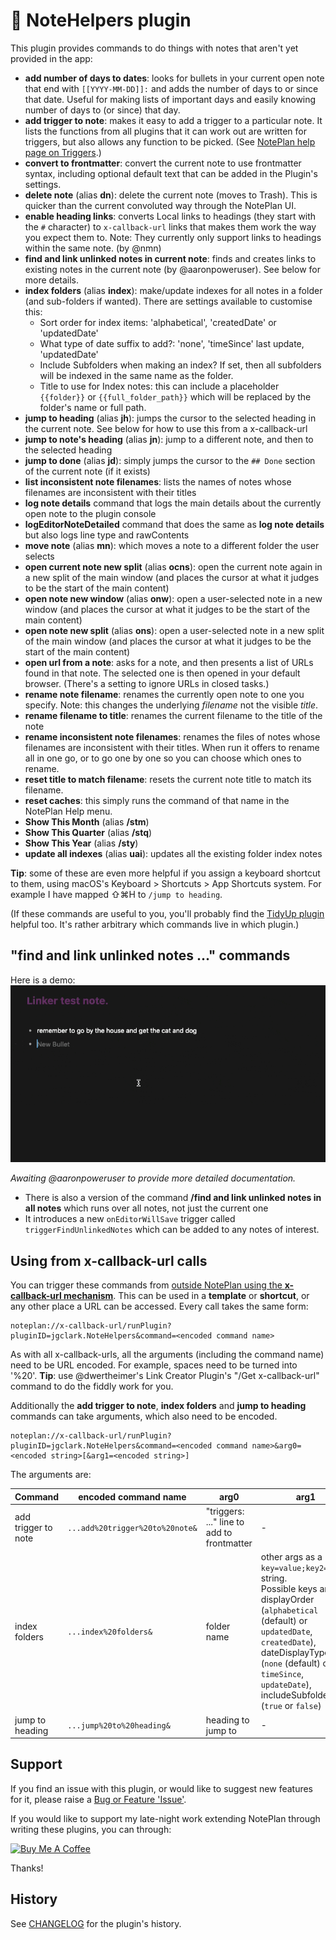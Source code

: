 # 📙 NoteHelpers plugin
This plugin provides commands to do things with notes that aren't yet provided in the app:

- **add number of days to dates**: looks for bullets in your current open note that end with `[[YYYY-MM-DD]]:` and adds the number of days to or since that date. Useful for making lists of important days and easily knowing number of days to (or since) that day.
- **add trigger to note**: makes it easy to add a trigger to a particular note. It lists the functions from all plugins that it can work out are written for triggers, but also allows any function to be picked. (See [NotePlan help page on Triggers](https://help.noteplan.co/article/173-plugin-note-triggers).)
- **convert to frontmatter**: convert the current note to use frontmatter syntax, including optional default text that can be added in the Plugin's settings.
- **delete note** (alias **dn**): delete the current note (moves to Trash). This is quicker than the current convoluted way through the NotePlan UI.
- **enable heading links**: converts Local links to headings (they start with the `#` character) to `x-callback-url` links that makes them work the way you expect them to. Note: They currently only support links to headings within the same note.  (by @nmn)
- **find and link unlinked notes in current note**: finds and creates links to existing notes in the current note (by @aaronpoweruser). See below for more details.
- **index folders** (alias **index**): make/update indexes for all notes in a folder (and sub-folders if wanted). There are settings available to customise this:
  - Sort order for index items: 'alphabetical', 'createdDate' or 'updatedDate'
  - What type of date suffix to add?: 'none', 'timeSince' last update, 'updatedDate'
  - Include Subfolders when making an index? If set, then all subfolders will be indexed in the same name as the folder.
  - Title to use for Index notes: this can include a placeholder `{{folder}}` or `{{full_folder_path}}` which will be replaced by the folder's name or full path.
- **jump to heading** (alias **jh**): jumps the cursor to the selected heading in the current note. See below for how to use this from a x-callback-url
- **jump to note's heading** (alias **jn**): jump to a different note, and then to the selected heading
- **jump to done** (alias **jd**): simply jumps the cursor to the `## Done` section of the current note (if it exists)
- **list inconsistent note filenames**: lists the names of notes whose filenames are inconsistent with their titles
- **log note details** command that logs the main details about the currently open note to the plugin console
- **logEditorNoteDetailed** command that does the same as **log note details** but also logs line type and rawContents
- **move note** (alias **mn**): which moves a note to a different folder the user selects
- **open current note new split** (alias **ocns**): open the current note again in a new split of the main window (and places the cursor at what it judges to be the start of the main content)
- **open note new window** (alias **onw**): open a user-selected note in a new window (and places the cursor at what it judges to be the start of the main content)
- **open note new split** (alias **ons**): open a user-selected note in a new split of the main window (and places the cursor at what it judges to be the start of the main content)
- **open url from a note**: asks for a note, and then presents a list of URLs found in that note. The selected one is then opened in your default browser. (There's a setting to ignore URLs in closed tasks.)
- **rename note filename**: renames the currently open note to one you specify. Note: this changes the underlying _filename_ not the visible _title_.
- **rename filename to title**: renames the current filename to the title of the note
- **rename inconsistent note filenames**: renames the files of notes whose filenames are inconsistent with their titles. When run it offers to rename all in one go, or to go one by one so you can choose which ones to rename.
- **reset title to match filename**: resets the current note title to match its filename.
- **reset caches**: this simply runs the command of that name in the NotePlan Help menu.
- **Show This Month** (alias **/stm**)
- **Show This Quarter** (alias **/stq**)
- **Show This Year** (alias **/sty**)
- **update all indexes** (alias **uai**): updates all the existing folder index notes

**Tip**: some of these are even more helpful if you assign a keyboard shortcut to them, using macOS's Keyboard > Shortcuts > App Shortcuts system. For example I have mapped ⇧⌘H to `/jump to heading`.

(If these commands are useful to you, you'll probably find the [TidyUp plugin](https://github.com/NotePlan/plugins/blob/main/np.Tidy/) helpful too. It's rather arbitrary which commands live in which plugin.)

## "find and link unlinked notes ..." commands
Here is a demo:
![Unlinked notes demo](docs/unlinked_note_demo.gif) 

_Awaiting @aaronpoweruser to provide more detailed documentation._

- There is also a version of the command **/find and link unlinked notes in all notes** which runs over all notes, not just the current one
- It introduces a new `onEditorWillSave` trigger called `triggerFindUnlinkedNotes` which can be added to any notes of interest.

## Using from x-callback-url calls
You can trigger these commands from [outside NotePlan using the **x-callback-url mechanism**](https://help.noteplan.co/article/49-x-callback-url-scheme#runplugin). This can be used in a **template** or **shortcut**, or any other place a URL can be accessed. Every call takes the same form:
```
noteplan://x-callback-url/runPlugin?pluginID=jgclark.NoteHelpers&command=<encoded command name>
```
As with all x-callback-urls, all the arguments (including the command name) need to be URL encoded. For example, spaces need to be turned into '%20'.  **Tip**: use @dwertheimer's Link Creator Plugin's "/Get x-callback-url" command to do the fiddly work for you.

Additionally the **add trigger to note**, **index folders** and **jump to heading** commands can take arguments, which also need to be encoded. 
```
noteplan://x-callback-url/runPlugin?pluginID=jgclark.NoteHelpers&command=<encoded command name>&arg0=<encoded string>[&arg1=<encoded string>]
```
The arguments are:

| Command | encoded command name | arg0 | arg1 |
|-----|-------------|-----|-----|
| add trigger to note | `...add%20trigger%20to%20note&` | "triggers: ..." line to add to frontmatter | - |
| index folders | `...index%20folders&` | folder name | other args as a `key=value;key2=value` string.<br />Possible keys are displayOrder (`alphabetical` (default) or `updatedDate`, `createdDate`),  dateDisplayType (`none` (default) or `timeSince`, `updateDate`), includeSubfolders (`true` or `false`) |
| jump to heading | `...jump%20to%20heading&` | heading to jump to | - |

## Support
If you find an issue with this plugin, or would like to suggest new features for it, please raise a [Bug or Feature 'Issue'](https://github.com/NotePlan/plugins/issues).

If you would like to support my late-night work extending NotePlan through writing these plugins, you can through:

[<img width="200px" alt="Buy Me A Coffee" src="https://www.buymeacoffee.com/assets/img/guidelines/download-assets-sm-2.svg" />](https://www.buymeacoffee.com/revjgc)

Thanks!

## History
See [CHANGELOG](CHANGELOG.md) for the plugin's history.
